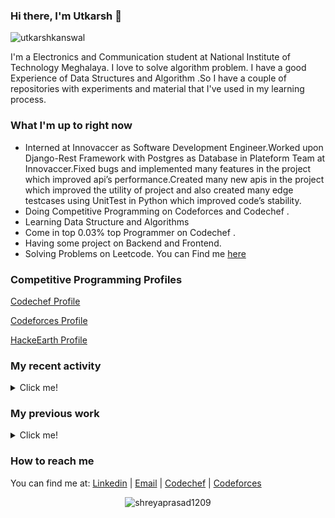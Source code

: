 ### Hi there, I'm Utkarsh 👋

<p align="left"> <img src="https://komarev.com/ghpvc/?username=utkarshkanswal" alt="utkarshkanswal" /> </p>

I'm a Electronics and Communication student at National Institute of Technology Meghalaya. I love to solve algorithm problem. I have a good Experience of Data Structures and Algorithm .So I have a couple of repositories with experiments and material that I've used in my learning process.

### What I'm up to right now

- Interned at Innovaccer as Software Development Engineer.Worked upon Django-Rest Framework with Postgres as Database in Plateform Team at Innovaccer.Fixed bugs and implemented many features in the project which improved api’s performance.Created many new apis in the project which improved the utility of project and also created many edge testcases using UnitTest in Python which improved code’s stability.
- Doing Competitive Programming on Codeforces and Codechef .
- Learning Data Structure and Algorithms 
- Come in top 0.03% top Programmer on Codechef .
- Having some project on Backend and Frontend.
- Solving Problems on Leetcode. You can Find me [here](https://leetcode.com/utkarshkanswal/)

### Competitive Programming Profiles
[Codechef Profile](https://www.codechef.com/users/utkarshkanswal)

[Codeforces Profile](https://codeforces.com/profile/utkarshkanswal)

[HackeEarth Profile](https://www.hackerearth.com/@utkarshkanswal)

### My recent activity

<details>
  <summary>Click me!</summary>
  
- Working on Backend Technology like Nodejs, Express, Django-rest Framework etc. 
- Working on some Machine Learning projects.  
  
</details>

### My previous work

<details>
  <summary>Click me!</summary>
  
- Interned at Innovaccer as Software Development Engineer.Worked upon Django-Rest Framework with Postgres as Database in Plateform Team at Innovaccer.Fixed bugs and implemented many features in the project which improved api’s performance.Created many new apis in the project which improved the utility of project and also created many edge testcases using UnitTest in Python which improved code’s stability.
- Made a simple Rating Based Ranklist Generator. It can be found in [this repository](https://github.com/utkarshkanswal/Leetcode-Ranklist-Generator-).
- Developed all the Backend Apis of website.Used Mongodb as a database.Used Multer and Mongoose for file upload integration.Integrated Admin Pannel , Jwt Authentication and Froala Editor using JavaScript. It can be found in [this repository](https://github.com/Coding-Club-NIT-Meghalaya/CodingClubWebsite).
- Check My Portfolio [Click Here](https://utkarshkanswal.github.io/My-Portfolio/)


</details>

### How to reach me

You can find me at: [Linkedin](https://www.linkedin.com/in/utkarsh-kumar-7b0195189/) | [Email](mailto:utkarshkanswal@gmail.com) | [Codechef](https://www.codechef.com/users/utkarshkanswal) | [Codeforces](https://codeforces.com/profile/utkarshkanswal)

<!--
**utkarshkanswal/utkarshkanswal** is a ✨ _special_ ✨ repository because its `README.md` (this file) appears on your GitHub profile.

Here are some ideas to get you started:

- 🔭 I’m currently working on ...
- 🌱 I’m currently learning ...
- 👯 I’m looking to collaborate on ...
- 🤔 I’m looking for help with ...
- 💬 Ask me about ...
- 📫 How to reach me: ...
- 😄 Pronouns: ...
- ⚡ Fun fact: ...
-->
</p><p align="center"> <img src="https://github-readme-stats.vercel.app/api?username=utkarshkanswal&show_icons=true" alt="shreyaprasad1209" /> </p>
